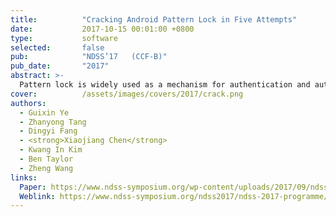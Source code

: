 ```yaml
---
title:          "Cracking Android Pattern Lock in Five Attempts"
date:           2017-10-15 00:01:00 +0800
type:           software
selected:       false
pub:            "NDSS’17   (CCF-B)"
pub_date:       "2017"
abstract: >-
  Pattern lock is widely used as a mechanism for authentication and authorization on Android devices. In this paper, we demonstrate a novel video-based attack to reconstruct Android lock patterns from video footage filmed using a mobile phone camera. Unlike prior attacks on pattern lock, our approach does not require the video to capture any content displayed on the screen. Instead, we employ a computer vision algorithm to track the fingertip movements to infer the pattern. Using the geometry information extracted from the tracked fingertip motions, our approach is able to accurately identify a small number of (often one) candidate patterns to be tested by an adversary. We thoroughly evaluated our approach using 120 unique patterns collected from 215 independent users, by applying it to reconstruct patterns from video footage filmed using smartphone cameras. Experimental results show that our approach can break over 95% of the patterns in five attempts before the device is automatically locked by the Android system. We discovered that, in contrast to many people   s belief, complex patterns do not offer stronger protection under our attacking scenarios. This is demonstrated by the fact that we are able to break all but one complex patterns (with a 97.5% success rate) as opposed to 60% of the simple patterns in the first attempt. Since our threat model is common in day-to-day lives, our workr calls for the community to revisit the risks of using Android pattern lock to protect sensitive information.
cover:          /assets/images/covers/2017/crack.png
authors:
  - Guixin Ye
  - Zhanyong Tang
  - Dingyi Fang
  - <strong>Xiaojiang Chen</strong>
  - Kwang In Kim
  - Ben Taylor
  - Zheng Wang
links:
  Paper: https://www.ndss-symposium.org/wp-content/uploads/2017/09/ndss2017_03A-5_Ye_paper.pdf
  Weblink: https://www.ndss-symposium.org/ndss2017/ndss-2017-programme/cracking-android-pattern-lock-five-attempts/
---
```

